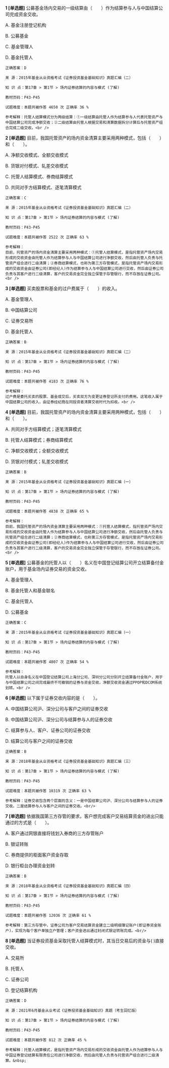 **1 [单选题]** 公募基金场内交易的一级结算由（　　）作为结算参与人与中国结算公司完成资金交收。

A. 基金注册登记机构

B. 公募基金

C. 基金管理人

D. 基金托管人

```
正确答案：D

来 源：2015年基金从业资格考试《证券投资基金基础知识》真题汇编（二）

知 识 点：第17章 > 第1节 > 场内证券结算的内容与模式 (了解)

教材页码：P43-P45

试题难度：本题共被作答 4650 次 正确率 36 %

参考解释：托管人结算模式分为两级结算：①一级结算由托管人作为结算参与人代表托管资产与中国结算公司完成净额交收；②二级结算由托管人根据交易和清算数据拆分计算后与托管资产组合完成二级交收。<br />
```


**2 [单选题]** 
目前，我国托管资产的场内资金清算主要采用两种模式，包括（　　）和（　　）。

A. 净额交收模式、全额交收模式

B. 货银对付模式、轧差交收模式

C. 托管人结算模式、券商结算模式

D. 共同对手方结算模式、逐笔清算模式

```
正确答案：C

来 源：2015年基金从业资格考试《证券投资基金基础知识》真题汇编（二）

知 识 点：第17章 > 第1节 > 场内证券结算的内容与模式 (了解)

教材页码：P43-P45

试题难度：本题共被作答 2522 次 正确率 63 %

参考解释：
目前，托管资产的场内资金清算主要采用两种模式：①托管人结算模式，是指托管资产场内交易形成的交收资金由托管人作为结算参与人与中国结算公司进行净额交收，然后由托管人负责与托管资产组合进行二级清算；②券商结算模式，也称为第三方存管模式，是指托管资产场内交易形成的交收资金由证券公司(即经纪人)作为结算参与人与中国结算公司进行交收，然后由证券公司负责与其客户进行二级清算，客户的交易资金完全独立保管于存管银行，而不存放在证券公司。<br />

```


**3 [单选题]** 
买卖股票和基金的过户费属于（　　）的收入。

A. 基金管理人

B. 中国结算公司

C. 证券交易所

D. 基金托管人

```
正确答案：B

来 源：2015年基金从业资格考试《证券投资基金基础知识》真题汇编（二）

知 识 点：第17章 > 第1节 > 场内证券结算的内容与模式 (了解)

教材页码：P43-P45

试题难度：本题共被作答 4183 次 正确率 76 %

参考解释：
过户费是委托买卖的股票、基金成交后，买卖双方为变更证券登记所支付的费用。这笔收入属于中国结算公司的收入，由证券经纪商在同投资者清算交收时代为扣收。<br />

```


**4 [单选题]** 
目前，我国托管资产的场内资金清算主要采用两种模式，包括（　　）和（　　）。

A. 共同对手方结算模式；逐笔清算模式 &nbsp;

B. 托管人结算模式；券商结算模式

C. 净额交收模式；全额交收模式

D. 货银对付模式；轧差交收模式

```
正确答案：B

来 源：2015年基金从业资格考试《证券投资基金基础知识》真题汇编（一）

知 识 点：第17章 > 第1节 > 场内证券结算的内容与模式 (了解)

教材页码：P43-P45

试题难度：本题共被作答 4838 次 正确率 65 %

参考解释：
目前，我国托管资产的场内资金清算主要采用两种模式：①托管人结算模式，指托管资产场内交易形成的交收资金由托管人作为结算参与人与中国结算公司进行净额交收，然后由托管人负责与托管资产组合进行二级清算；②券商结算模式，也称第三方存管模式，是指托管资产场内交易形成的交收资金由证券公司(即经纪人)作为结算参与人与中国结算公司进行交收，然后由证券公司负责与其客户进行二级清算，客户的交易资金完全独立保管于存管银行，而不存放在证券公司。<br />

```


**5 [单选题]** 
公募基金的托管人以（　　）名义在中国登记结算公司开立结算备付金账户，用于基金场内证券交易的资金交收。

A. 基金管理人

B. 基金托管人和基金联名

C. 基金托管人

D. 公募基金

```
正确答案：C

来 源：2015年基金从业资格考试《证券投资基金基础知识》真题汇编（一）

知 识 点：第17章 > 第1节 > 场内证券结算的内容与模式 (了解)

教材页码：P43-P45

试题难度：本题共被作答 4807 次 正确率 54 %

参考解释：
托管人以自身名义在中国登记结算公司上海分公司、深圳分公司分别开立结算备付金账户，用于与中国结算公司之间完成最终不可撤销的证券与资金交收，净额交收资金通过PPOP和DCOM系统划转。<br />

```


**6 [单选题]** 以下属于证券交收内容的是（　　）。

A. 中国结算公司沪、深分公司与客户之间的证券交收

B. 中国结算公司沪、深分公司与结算参与人的证券交收

C. 结算参与人、客户、证券公司的证券交收

D. 结算公司与客户之间的证券交收<br/>

```
正确答案：B

来 源：2018年基金从业资格考试《证券投资基金基础知识》真题汇编（三）

知 识 点：第17章 > 第1节 > 场内证券结算的内容与模式 (了解)

教材页码：P43-P45

试题难度：本题共被作答 10319 次 正确率 63 %

参考解释：证券交收包含两个层面的含义：一是中国结算公司沪、深分公司与结算参与人的证券交收。二是结算参与人与客户之间的证券交收。<br/>
```


**7 [单选题]** 依据我国第三方存管的要求，客户想完成客户交易结算资金的进出只能通过的方式是（　　）。

A. 客户通过网银直接将钱划入券商的三方存管账户

B. 银证转账

C. 券商提供的柜面客户资金存取

D. 银行柜台办理资金划转<br/>

```
正确答案：B

来 源：2018年基金从业资格考试《证券投资基金基础知识》真题汇编（四）

知 识 点：第17章 > 第1节 > 场内证券结算的内容与模式 (了解)

教材页码：P43-P45

试题难度：本题共被作答 12036 次 正确率 61 %

参考解释：第三方存管中，证券公司为客户交易结算资金建立二级明细簿记账户(即证券资金账户)，实现为每个客户单独立户管理；客户资金进出通过封闭式银证转账完成。<br/>
```


**8 [单选题]** 当证券投资基金采取托管人结算模式时，其当日交易后的资金与( )直接交收。

A. 交易所

B. 托管人

C. 证券公司

D. 登记结算机构

```
正确答案：D

来 源：2021年6月基金从业考试《证券投资基金基础知识》真题（考生回忆版）

知 识 点：第17章 > 第1节 > 场内证券结算的内容与模式 (了解)

教材页码：P43-P45

试题难度：本题共被作答 812 次 正确率 45 %

参考解释：托管人结算模式，是指托管资产场内交易形成的交收资金由托管人作为结算参与人与中国证券登记结算有限责任公司进行净额交收，然后由托管人负责与托管资产组合进行二级清算。&nbsp;
```

